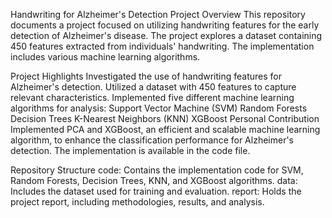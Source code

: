 Handwriting for Alzheimer's Detection
Project Overview
This repository documents a project focused on utilizing handwriting features for the early detection of Alzheimer's disease. The project explores a dataset containing 450 features extracted from individuals' handwriting. The implementation includes various machine learning algorithms.

Project Highlights
Investigated the use of handwriting features for Alzheimer's detection.
Utilized a dataset with 450 features to capture relevant characteristics.
Implemented five different machine learning algorithms for analysis:
Support Vector Machine (SVM)
Random Forests
Decision Trees
K-Nearest Neighbors (KNN)
XGBoost
Personal Contribution
Implemented PCA and XGBoost, an efficient and scalable machine learning algorithm, to enhance the classification performance for Alzheimer's detection. The implementation is available in the code file.

Repository Structure
code: Contains the implementation code for SVM, Random Forests, Decision Trees, KNN, and XGBoost algorithms.
data: Includes the dataset used for training and evaluation.
report: Holds the project report, including methodologies, results, and analysis.
